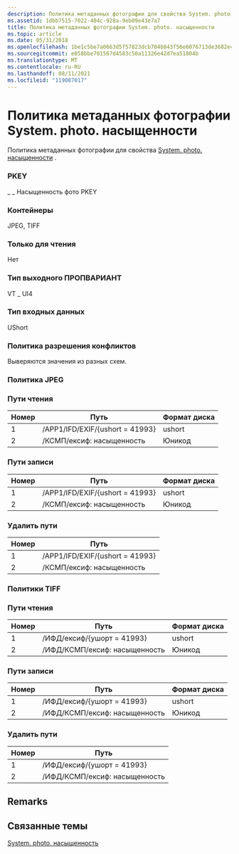 ```yaml
---
description: Политика метаданных фотографии для свойства System. photo. насыщенности.
ms.assetid: 1dbb7515-7022-404c-928a-9eb09e43e7a7
title: Политика метаданных фотографии System. photo. насыщенности
ms.topic: article
ms.date: 05/31/2018
ms.openlocfilehash: 1be1c5be7a0663d5f57823dcb704b843f56e6076713de3682e4b12d6b533ff48
ms.sourcegitcommit: e858bbe701567d4583c50a11326e42d7ea51804b
ms.translationtype: MT
ms.contentlocale: ru-RU
ms.lasthandoff: 08/11/2021
ms.locfileid: "119087017"
---
```

# <a name="systemphotosaturation-photo-metadata-policy"></a>Политика метаданных фотографии System. photo. насыщенности

Политика метаданных фотографии для свойства [System. photo. насыщенности](../properties/props-system-photo-saturation.md) .

### <a name="pkey"></a>PKEY

\_ \_ Насыщенность фото PKEY

### <a name="containers"></a>Контейнеры

JPEG, TIFF

### <a name="read-only"></a>Только для чтения

Нет

### <a name="output-propvariant-type"></a>Тип выходного ПРОПВАРИАНТ

VT \_ UI4

### <a name="input-type"></a>Тип входных данных

UShort

### <a name="conflict-resolution-policy"></a>Политика разрешения конфликтов

Выверяются значения из разных схем.

### <a name="jpeg-policy"></a>Политика JPEG

### <a name="read-paths"></a>Пути чтения



| Номер | Путь                          | Формат диска |
|-------|-------------------------------|-------------|
| 1     | /APP1/IFD/EXIF/{ushort = 41993} | ushort      |
| 2     | /КСМП/ексиф: насыщенность          | Юникод     |



 

### <a name="write-paths"></a>Пути записи



| Номер | Путь                          | Формат диска |
|-------|-------------------------------|-------------|
| 1     | /APP1/IFD/EXIF/{ushort = 41993} | ushort      |
| 2     | /КСМП/ексиф: насыщенность          | Юникод     |



 

### <a name="remove-paths"></a>Удалить пути



| Номер | Путь                          |
|-------|-------------------------------|
| 1     | /APP1/IFD/EXIF/{ushort = 41993} |
| 2     | /КСМП/ексиф: насыщенность          |



 

### <a name="tiff-policies"></a>Политики TIFF

### <a name="read-paths"></a>Пути чтения



| Номер | Путь                     | Формат диска |
|-------|--------------------------|-------------|
| 1     | /ИФД/ексиф/{ушорт = 41993} | ushort      |
| 2     | /ИФД/КСМП/ексиф: насыщенность | Юникод     |



 

### <a name="write-paths"></a>Пути записи



| Номер | Путь                     | Формат диска |
|-------|--------------------------|-------------|
| 1     | /ИФД/ексиф/{ушорт = 41993} | ushort      |
| 2     | /ИФД/КСМП/ексиф: насыщенность | Юникод     |



 

### <a name="remove-paths"></a>Удалить пути



| Номер | Путь                     |
|-------|--------------------------|
| 1     | /ИФД/ексиф/{ушорт = 41993} |
| 2     | /ИФД/КСМП/ексиф: насыщенность |



 

## <a name="remarks"></a>Remarks

## <a name="related-topics"></a>Связанные темы

<dl> <dt>

[System. photo. насыщенность](../properties/props-system-photo-saturation.md)
</dt> </dl>

 

 
